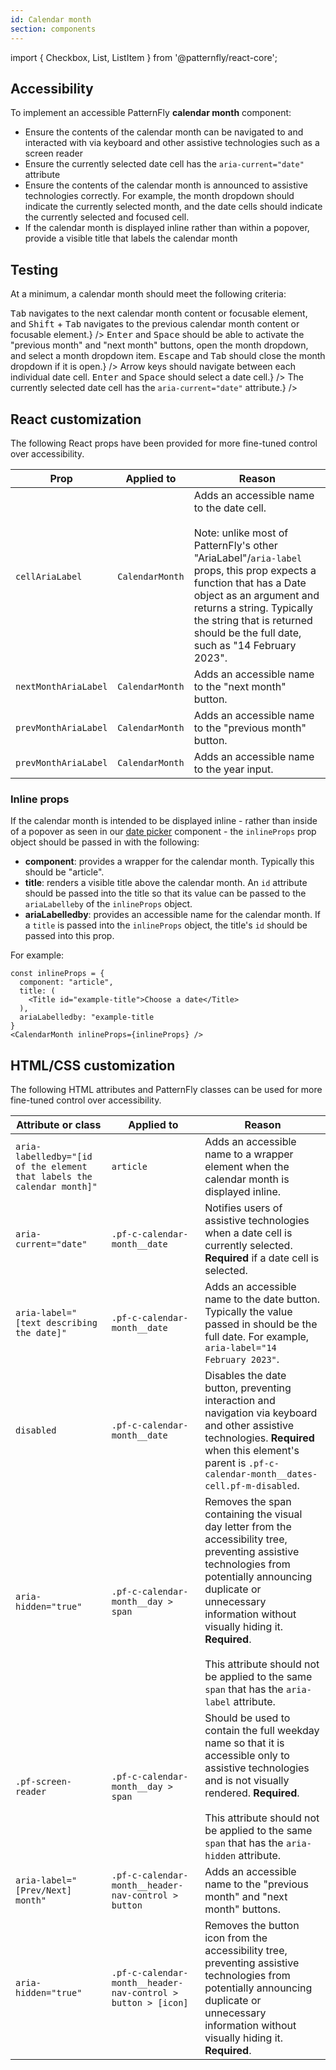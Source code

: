```yaml
---
id: Calendar month
section: components
---
```


import { Checkbox, List, ListItem } from '@patternfly/react-core';

## Accessibility

To implement an accessible PatternFly **calendar month** component:

- Ensure the contents of the calendar month can be navigated to and interacted with via keyboard and other assistive technologies such as a screen reader
- Ensure the currently selected date cell has the `aria-current="date"` attribute
- Ensure the contents of the calendar month is announced to assistive technologies correctly. For example, the month dropdown should indicate the currently selected month, and the date cells should indicate the currently selected and focused cell.
- If the calendar month is displayed inline rather than within a popover, provide a visible title that labels the calendar month

## Testing

At a minimum, a calendar month should meet the following criteria:

<List isPlain>
  <ListItem>
    <Checkbox id="calendarMonth-a11y-checkbox-1" label="Standard keyboard navigation can be used to navigate between the contents of a calendar month or other focusable elements." description={<span><kbd>Tab</kbd> navigates to the next calendar month content or focusable element, and <kbd>Shift</kbd> + <kbd>Tab</kbd> navigates to the previous calendar month content or focusable element.</span>} />
  </ListItem>
  <ListItem>
    <Checkbox id="calendarMonth-a11y-checkbox-2" label="Standard keyboard interaction can be used to interact with the calendar month header content." description={<span><kbd>Enter</kbd> and <kbd>Space</kbd> should be able to activate the "previous month" and "next month" buttons, open the month dropdown, and select a month dropdown item. <kbd>Escape</kbd> and <kbd>Tab</kbd> should close the month dropdown if it is open.</span>} />
  </ListItem>
  <ListItem>
    <Checkbox id="calendarMonth-a11y-checkbox-3" label="Standard keyboard interaction can be used to interact with the calendar month date cells." description={<span>Arrow keys should navigate between each individual date cell. <kbd>Enter</kbd> and <kbd>Space</kbd> should select a date cell.</span>} />
  </ListItem>
  <ListItem>
    <Checkbox id="calendarMonth-a11y-checkbox-4" label={<span>The currently selected date cell has the <code className="ws-code">aria-current="date"</code> attribute.</span>} />
  </ListItem>
  <ListItem>
    <Checkbox id="calendarMonth-a11y-checkbox-5" label="The calendar month has a visible title labeling it if it's displayed inline." />
  </ListItem>
</List>

## React customization

The following React props have been provided for more fine-tuned control over accessibility.

| Prop | Applied to | Reason | 
|---|---|---|
| `cellAriaLabel` | `CalendarMonth` | Adds an accessible name to the date cell. <br/><br/> Note: unlike most of PatternFly's other "AriaLabel"/`aria-label` props, this prop expects a function that has a Date object as an argument and returns a string. Typically the string that is returned should be the full date, such as "14 February 2023". |
| `nextMonthAriaLabel` | `CalendarMonth` | Adds an accessible name to the "next month" button. |
| `prevMonthAriaLabel` | `CalendarMonth` | Adds an accessible name to the "previous month" button. |
| `prevMonthAriaLabel` | `CalendarMonth` | Adds an accessible name to the year input. |

### Inline props

If the calendar month is intended to be displayed inline - rather than inside of a popover as seen in our [date picker](/components/date-picker) component - the `inlineProps` prop object should be passed in with the following:

- **component**: provides a wrapper for the calendar month. Typically this should be "article".
- **title**: renders a visible title above the calendar month. An `id` attribute should be passed into the title so that its value can be passed to the `ariaLabelleby` of the `inlineProps` object.
- **ariaLabelledby**: provides an accessible name for the calendar month. If a `title` is passed into the `inlineProps` object, the title's `id` should be passed into this prop.

For example:

```noLive
const inlineProps = {
  component: "article",
  title: (
    <Title id="example-title">Choose a date</Title>
  ),
  ariaLabelledby: "example-title
}
<CalendarMonth inlineProps={inlineProps} />
```

## HTML/CSS customization

The following HTML attributes and PatternFly classes can be used for more fine-tuned control over accessibility.

| Attribute or class | Applied to | Reason | 
|---|---|---|
| `aria-labelledby="[id of the element that labels the calendar month]"` | `article` | Adds an accessible name to a wrapper element when the calendar month is displayed inline. |
| `aria-current="date"` | `.pf-c-calendar-month__date` | Notifies users of assistive technologies when a date cell is currently selected. **Required** if a date cell is selected. |
| `aria-label="[text describing the date]"` | `.pf-c-calendar-month__date` | Adds an accessible name to the date button. Typically the value passed in should be the full date. For example, `aria-label="14 February 2023"`. |
| `disabled` | `.pf-c-calendar-month__date` | Disables the date button, preventing interaction and navigation via keyboard and other assistive technologies. **Required** when this element's parent is `.pf-c-calendar-month__dates-cell.pf-m-disabled`. |
| `aria-hidden="true"` | `.pf-c-calendar-month__day > span` | Removes the span containing the visual day letter from the accessibility tree, preventing assistive technologies from potentially announcing duplicate or unnecessary information without visually hiding it. **Required**. <br/><br/> This attribute should not be applied to the same `span` that has the `aria-label` attribute. |
| `.pf-screen-reader` | `.pf-c-calendar-month__day > span` | Should be used to contain the full weekday name so that it is accessible only to assistive technologies and is not visually rendered. **Required**. <br/><br/> This attribute should not be applied to the same `span` that has the `aria-hidden` attribute. |
| `aria-label="[Prev/Next] month"` | `.pf-c-calendar-month__header-nav-control > button` | Adds an accessible name to the "previous month" and "next month" buttons. |
| `aria-hidden="true"` | `.pf-c-calendar-month__header-nav-control > button > [icon]` | Removes the button icon from the accessibility tree, preventing assistive technologies from potentially announcing duplicate or unnecessary information without visually hiding it. **Required**. |
